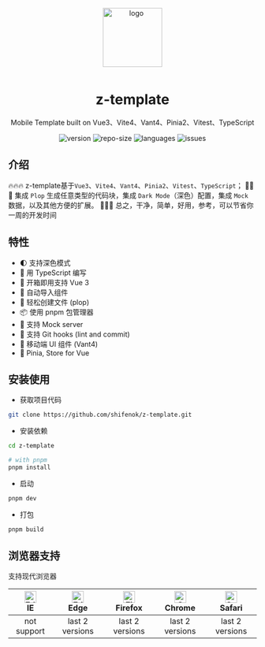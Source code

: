 <p align="center">
    <img alt="logo" src="https://p.timewave.top/2023/02/41fcd89160def9c92305d94f3a8e9534.png" width="120" height="120" style="margin-bottom: 10px;">
</p>

<h1 align="center">z-template</h1>

<p align="center">Mobile Template built on Vue3、Vite4、Vant4、Pinia2、Vitest、TypeScript </p>

<p align="center">
  <img src="https://img.shields.io/github/package-json/v/shifenok/z-template" alt="version" />
  <img src="https://img.shields.io/github/repo-size/shifenok/z-template" alt="repo-size" />
  <img src="https://img.shields.io/github/languages/top/shifenok/z-template" alt="languages" />
  <img src="https://img.shields.io/github/issues-closed/shifenok/z-template" alt="issues" />
</p>

## 介绍

🔥🔥🔥 z-template基于`Vue3`、`Vite4`、`Vant4`、`Pinia2`、`Vitest`、`TypeScript`； 🚀🚀🚀 集成 `Plop` 生成任意类型的代码块，集成 `Dark Mode`（深色）配置，集成 `Mock` 数据，以及其他方便的扩展。 💖💖💖 总之，干净，简单，好用，参考，可以节省你一周的开发时间

## 特性

- 🌓 支持深色模式
- 💪 用 TypeScript 编写
- 🚀 开箱即用支持 Vue 3
- 🤖 自动导入组件
- 📄 轻松创建文件 (plop)
- 📦 使用 pnpm 包管理器
- 💾 支持 Mock server
- 🌈 支持 Git hooks (lint and commit)
- 💖 移动端 UI 组件 (Vant4)
- 🍍 Pinia, Store for Vue

## 安装使用

- 获取项目代码

```bash
git clone https://github.com/shifenok/z-template.git
```

- 安装依赖

```bash
cd z-template

# with pnpm
pnpm install

```

- 启动

```bash
pnpm dev
```

- 打包

```bash
pnpm build
```

## 浏览器支持

支持现代浏览器

| [<img src="https://raw.githubusercontent.com/alrra/browser-logos/master/src/edge/edge_48x48.png" alt=" Edge" width="24px" height="24px" />](http://godban.github.io/browsers-support-badges/)</br>IE | [<img src="https://raw.githubusercontent.com/alrra/browser-logos/master/src/edge/edge_48x48.png" alt=" Edge" width="24px" height="24px" />](http://godban.github.io/browsers-support-badges/)</br>Edge | [<img src="https://raw.githubusercontent.com/alrra/browser-logos/master/src/firefox/firefox_48x48.png" alt="Firefox" width="24px" height="24px" />](http://godban.github.io/browsers-support-badges/)</br>Firefox | [<img src="https://raw.githubusercontent.com/alrra/browser-logos/master/src/chrome/chrome_48x48.png" alt="Chrome" width="24px" height="24px" />](http://godban.github.io/browsers-support-badges/)</br>Chrome | [<img src="https://raw.githubusercontent.com/alrra/browser-logos/master/src/safari/safari_48x48.png" alt="Safari" width="24px" height="24px" />](http://godban.github.io/browsers-support-badges/)</br>Safari |
| :-: | :-: | :-: | :-: | :-: |
| not support | last 2 versions | last 2 versions | last 2 versions | last 2 versions |
